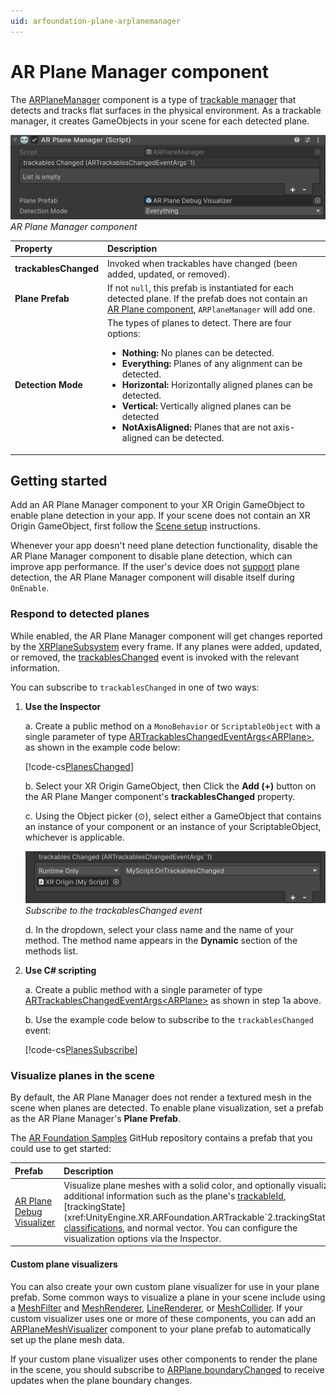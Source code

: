 ```yaml
---
uid: arfoundation-plane-arplanemanager
---
```

# AR Plane Manager component

The [ARPlaneManager](xref:UnityEngine.XR.ARFoundation.ARPlaneManager) component is a type of [trackable manager](xref:arfoundation-managers#trackables-and-trackable-managers) that detects and tracks flat surfaces in the physical environment. As a trackable manager, it creates GameObjects in your scene for each detected plane.

![AR Plane Manager component](../../images/ar-plane-manager.png)<br/>*AR Plane Manager component*

| Property | Description |
| :------- | :---------- |
| **trackablesChanged** | Invoked when trackables have changed (been added, updated, or removed). |
| **Plane Prefab** | If not `null`, this prefab is instantiated for each detected plane. If the prefab does not contain an [AR Plane component](xref:arfoundation-plane-arplane), `ARPlaneManager` will add one. |
| **Detection Mode** | The types of planes to detect. There are four options: <ul><li><strong>Nothing:</strong> No planes can be detected.</li><li><strong>Everything:</strong> Planes of any alignment can be detected.</li><li><strong>Horizontal:</strong> Horizontally aligned planes can be detected.</li><li><strong>Vertical:</strong> Vertically aligned planes can be detected</li><li><strong>NotAxisAligned:</strong> Planes that are not axis-aligned can be detected.</li></ul> |

## Getting started

Add an AR Plane Manager component to your XR Origin GameObject to enable plane detection in your app. If your scene does not contain an XR Origin GameObject, first follow the [Scene setup](xref:arfoundation-scene-setup) instructions.

Whenever your app doesn't need plane detection functionality, disable the AR Plane Manager component to disable plane detection, which can improve app performance. If the user's device does not [support](xref:arfoundation-plane-platform-support) plane detection, the AR Plane Manager component will disable itself during `OnEnable`.

### Respond to detected planes

While enabled, the AR Plane Manager component will get changes reported by the [XRPlaneSubsystem](xref:UnityEngine.XR.ARSubsystems.XRPlaneSubsystem) every frame. If any planes were added, updated, or removed, the [trackablesChanged](xref:UnityEngine.XR.ARFoundation.ARTrackableManager`5.trackablesChanged) event is invoked with the relevant information.

You can subscribe to `trackablesChanged` in one of two ways:

1. **Use the Inspector**

    a. Create a public method on a `MonoBehavior` or `ScriptableObject` with a single parameter of type [ARTrackablesChangedEventArgs\<ARPlane\>](xref:UnityEngine.XR.ARFoundation.ARTrackablesChangedEventArgs`1), as shown in the example code below:

    [!code-cs[PlanesChanged](../../../Tests/CodeSamples/ARTrackableManagerSamples.cs#PlanesChanged)]

    b. Select your XR Origin GameObject, then Click the **Add (+)** button on the AR Plane Manger component's **trackablesChanged** property.

    c. Using the Object picker (⊙), select either a GameObject that contains an instance of your component or an instance of your ScriptableObject, whichever is applicable.

    ![ARPlaneManager's trackablesChanged event is shown in the Inspector with a subscribed MonoBehavior](../../images/ar-trackable-manager-trackables-changed.png)<br/>*Subscribe to the trackablesChanged event*

    d. In the dropdown, select your class name and the name of your method. The method name appears in the **Dynamic** section of the methods list.

2. **Use C# scripting**

    a. Create a public method with a single parameter of type [ARTrackablesChangedEventArgs\<ARPlane\>](xref:UnityEngine.XR.ARFoundation.ARTrackablesChangedEventArgs`1) as shown in step 1a above.

    b. Use the example code below to subscribe to the `trackablesChanged` event:

    [!code-cs[PlanesSubscribe](../../../Tests/CodeSamples/ARTrackableManagerSamples.cs#PlanesSubscribe)]

### Visualize planes in the scene

By default, the AR Plane Manager does not render a textured mesh in the scene when planes are detected. To enable plane visualization, set a prefab as the AR Plane Manager's **Plane Prefab**.

The [AR Foundation Samples](https://github.com/Unity-Technologies/arfoundation-samples) GitHub repository contains a prefab that you could use to get started:

| Prefab | Description |
| :----- | :---------- |
| [AR Plane Debug Visualizer](https://github.com/Unity-Technologies/arfoundation-samples/blob/main/Assets/Prefabs/AR%20Plane%20Debug%20Visualizer.prefab) | Visualize plane meshes with a solid color, and optionally visualize additional information such as the plane's [trackableId](xref:UnityEngine.XR.ARFoundation.ARTrackable`2.trackableId), [trackingState](xref:UnityEngine.XR.ARFoundation.ARTrackable`2.trackingState), [classifications](xref:UnityEngine.XR.ARFoundation.ARPlane.classifications), and normal vector. You can configure the visualization options via the Inspector. |

#### Custom plane visualizers

You can also create your own custom plane visualizer for use in your plane prefab. Some common ways to visualize a plane in your scene include using a [MeshFilter](https://docs.unity3d.com/Manual/class-MeshFilter.html) and [MeshRenderer](https://docs.unity3d.com/Manual/class-MeshRenderer.html), [LineRenderer](https://docs.unity3d.com/Manual/class-LineRenderer.html), or [MeshCollider](https://docs.unity3d.com/Manual/class-MeshCollider.html). If your custom visualizer uses one or more of these components, you can add an [ARPlaneMeshVisualizer](xref:UnityEngine.XR.ARFoundation.ARPlaneMeshVisualizer) component to your plane prefab to automatically set up the plane mesh data.

If your custom plane visualizer uses other components to render the plane in the scene, you should subscribe to [ARPlane.boundaryChanged](xref:UnityEngine.XR.ARFoundation.ARPlane.boundaryChanged) to receive updates when the plane boundary changes.
